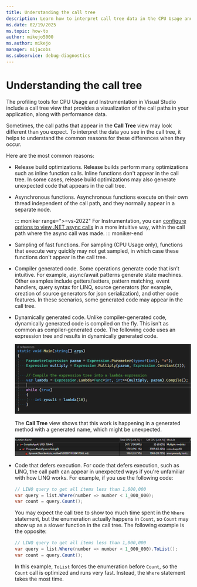 ```yaml
---
title: Understanding the call tree
description: Learn how to interpret call tree data in the CPU Usage and Instrumentation.
ms.date: 02/19/2025
ms.topic: how-to
author: mikejo5000
ms.author: mikejo
manager: mijacobs
ms.subservice: debug-diagnostics
---
```


# Understanding the call tree

The profiling tools for CPU Usage and Instrumentation in Visual Studio include a call tree view that provides a visualization of the call paths in your application, along with performance data.

Sometimes, the call paths that appear in the **Call Tree** view may look different than you expect. To interpret the data you see in the call tree, it helps to understand the common reasons for these differences when they occur.

Here are the most common reasons:

- Release build optimizations. Release builds perform many optimizations such as inline function calls. Inline functions don't appear in the call tree. In some cases, release build optimizations may also generate unexpected code that appears in the call tree.

- Asynchronous functions. Asynchronous functions execute on their own thread independent of the call path, and they normally appear in a separate node.

  ::: moniker range=">=vs-2022"
  For Instrumentation, you can [configure options to view .NET async calls](../profiling/instrumentation.md#async-calls-in-the-instrumentation-call-tree-net) in a more intuitive way, within the call path where the async call was made.
  ::: moniker-end

- Sampling of fast functions. For sampling (CPU Usage only), functions that execute very quickly may not get sampled, in which case these functions don't appear in the call tree.

- Compiler generated code. Some operations generate code that isn’t intuitive. For example, async/await patterns generate state machines. Other examples include getters/setters, pattern matching, event handlers, query syntax for LINQ, source generators (for example, creation of source generators for json serialization), and other code features.  In these scenarios, some generated code may appear in the call tree.

- Dynamically generated code. Unlike compiler-generated code, dynamically generated code is compiled on the fly. This isn't as common as compiler-generated code. The following code uses an expression tree and results in dynamically generated code.

  ![Screenshot that shows expression tree code.](media/vs-2022/call-tree-dynamic-code-expression-tree-example.png)

  The **Call Tree** view shows that this work is happening in a generated method with a generated name, which might be unexpected.

  ![Screenshot that shows expression tree in the Call Tree view.](media/vs-2022/call-tree-dynamic-code-expression-tree-visual.png)

- Code that defers execution. For code that defers execution, such as LINQ, the call path can appear in unexpected ways if you're unfamiliar with how LINQ works. For example, if you use the following code:

  ```csharp
  // LINQ query to get all items less than 1,000,000
  var query = list.Where(number => number < 1_000_000);
  var count = query.Count();
  ```
  
  You may expect the call tree to show too much time spent in the `Where` statement, but the enumeration actually happens in `Count`, so `Count` may show up as a slower function in the call tree. The following example is the opposite:

  ```csharp
  // LINQ query to get all items less than 1,000,000
  var query = list.Where(number => number < 1_000_000).ToList();
  var count = query.Count();
  ```

  In this example, `ToList` forces the enumeration before `Count`, so the `Count` call is optimized and runs very fast. Instead, the `Where` statement takes the most time.

